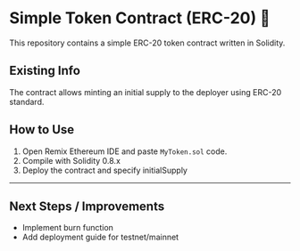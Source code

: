 # Simple Token Contract (ERC-20) 🚀

This repository contains a simple ERC-20 token contract written in Solidity.

## Existing Info
The contract allows minting an initial supply to the deployer using ERC-20 standard.

## How to Use
1. Open Remix Ethereum IDE and paste `MyToken.sol` code.
2. Compile with Solidity 0.8.x
3. Deploy the contract and specify initialSupply

---

## Next Steps / Improvements
- Implement burn function
- Add deployment guide for testnet/mainnet
